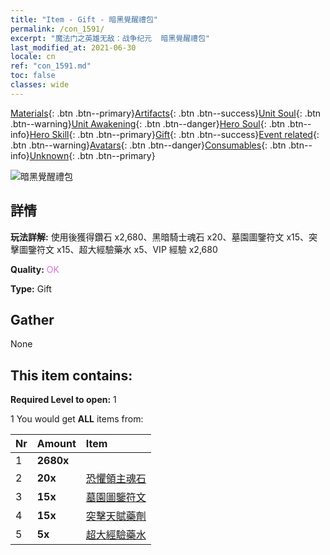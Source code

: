 ```yaml
---
title: "Item - Gift - 暗黑覺醒禮包"
permalink: /con_1591/
excerpt: "魔法门之英雄无敌：战争纪元  暗黑覺醒禮包"
last_modified_at: 2021-06-30
locale: cn
ref: "con_1591.md"
toc: false
classes: wide
---
```

 [Materials](/ItemsCN/){: .btn .btn--primary}[Artifacts](/ItemsCN/Artifacts/){: .btn .btn--success}[Unit Soul](/ItemsCN/UnitSoul/){: .btn .btn--warning}[Unit Awakening](/ItemsCN/UnitAwakening/){: .btn .btn--danger}[Hero Soul](/ItemsCN/HeroSoul/){: .btn .btn--info}[Hero Skill](/ItemsCN/HeroSkill/){: .btn .btn--primary}[Gift](/ItemsCN/Gift/){: .btn .btn--success}[Event related](/ItemsCN/Events/){: .btn .btn--warning}[Avatars](/ItemsCN/Avatars/){: .btn .btn--danger}[Consumables](/ItemsCN/Consumables/){: .btn .btn--info}[Unknown](/ItemsCN/Unknown/){: .btn .btn--primary}

 ![暗黑覺醒禮包](/images/t/i_907203.png)

## 詳情
 **玩法詳解:** 使用後獲得鑽石 x2,680、黑暗騎士魂石 x20、墓園圖鑒符文 x15、突擊圖鑒符文 x15、超大經驗藥水 x5、VIP 經驗 x2,680

 **Quality:** <span style="color: #DA70D6">OK</span>

 **Type:** Gift

## Gather

  None

## This item contains:

 **Required Level to open:** 1

 1 You would get **ALL** items  from:

  | Nr | Amount |     Item    |
  |:---|:-------|:------------|
  | 1 |  **2680x** | <i class="fas fa-gem"/> |  | 
  | 2 |  **20x** | [恐懼領主魂石](/cn/Items/unt_302/) |  | 
  | 3 |  **15x** | [墓園圖鑒符文](/cn/Items/con_755/) |  | 
  | 4 |  **15x** | [突擊天賦藥劑](/cn/Items/con_788/) |  | 
  | 5 |  **5x** | [超大經驗藥水](/cn/Items/con_703/) |  | 
